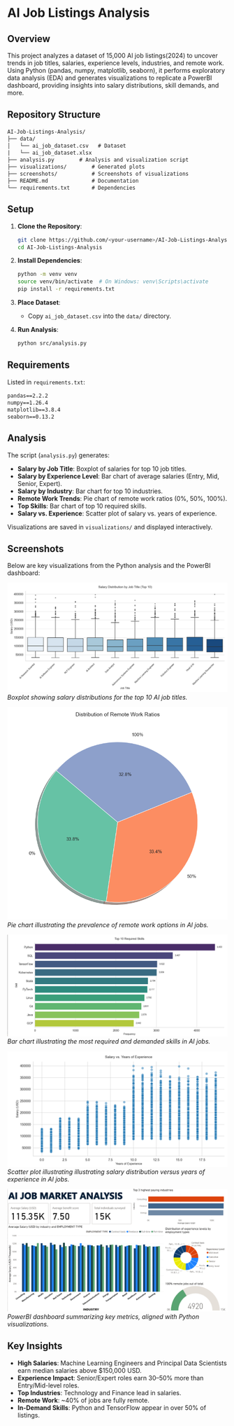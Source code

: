 # AI Job Listings Analysis

## Overview
This project analyzes a dataset of 15,000 AI job listings(2024) to uncover trends in job titles, salaries, experience levels, industries, and remote work. Using Python (pandas, numpy, matplotlib, seaborn), it performs exploratory data analysis (EDA) and generates visualizations to replicate a PowerBI dashboard, providing insights into salary distributions, skill demands, and more.

## Repository Structure
```
AI-Job-Listings-Analysis/
├── data/
│   └── ai_job_dataset.csv   # Dataset
|   └── ai_job_dataset.xlsx
├── analysis.py        # Analysis and visualization script
├── visualizations/        # Generated plots
├── screenshots/           # Screenshots of visualizations
├── README.md              # Documentation
└── requirements.txt       # Dependencies
```

## Setup
1. **Clone the Repository**:
   ```bash
   git clone https://github.com/<your-username>/AI-Job-Listings-Analysis.git
   cd AI-Job-Listings-Analysis
   ```

2. **Install Dependencies**:
   ```bash
   python -m venv venv
   source venv/bin/activate  # On Windows: venv\Scripts\activate
   pip install -r requirements.txt
   ```

3. **Place Dataset**:
   - Copy `ai_job_dataset.csv` into the `data/` directory.

4. **Run Analysis**:
   ```bash
   python src/analysis.py
   ```

## Requirements
Listed in `requirements.txt`:
```
pandas==2.2.2
numpy==1.26.4
matplotlib==3.8.4
seaborn==0.13.2
```

## Analysis
The script (`analysis.py`) generates:
- **Salary by Job Title**: Boxplot of salaries for top 10 job titles.
- **Salary by Experience Level**: Bar chart of average salaries (Entry, Mid, Senior, Expert).
- **Salary by Industry**: Bar chart for top 10 industries.
- **Remote Work Trends**: Pie chart of remote work ratios (0%, 50%, 100%).
- **Top Skills**: Bar chart of top 10 required skills.
- **Salary vs. Experience**: Scatter plot of salary vs. years of experience.

Visualizations are saved in `visualizations/` and displayed interactively.

## Screenshots
Below are key visualizations from the Python analysis and the PowerBI dashboard:

![Salary Distribution by Job Title](screenshots/salary_distribution.png)  
*Boxplot showing salary distributions for the top 10 AI job titles.*

![Remote Work Ratio Distribution](screenshots/remote_job_ratios.png)  
*Pie chart illustrating the prevalence of remote work options in AI jobs.*

![Top 10 demanded skills](screenshots/top_10_skills.png)  
*Bar chart illustrating the most required and demanded skills in AI jobs.*

![Salary distribution by years of experience](screenshots/salary_vs_yrs.png)  
*Scatter plot illustrating illustrating salary distribution versus years of experience in AI jobs.*

![PowerBI Dashboard](screenshots/powerbi_dashboard.png)  
*PowerBI dashboard summarizing key metrics, aligned with Python visualizations.*

## Key Insights
- **High Salaries**: Machine Learning Engineers and Principal Data Scientists earn median salaries above $150,000 USD.
- **Experience Impact**: Senior/Expert roles earn 30–50% more than Entry/Mid-level roles.
- **Top Industries**: Technology and Finance lead in salaries.
- **Remote Work**: ~40% of jobs are fully remote.
- **In-Demand Skills**: Python and TensorFlow appear in over 50% of listings.
 
